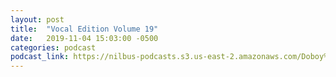 ```yaml
---
layout: post
title:  "Vocal Edition Volume 19"
date:   2019-11-04 15:03:00 -0500
categories: podcast
podcast_link: https://nilbus-podcasts.s3.us-east-2.amazonaws.com/Doboy%20mix/Vocal%20Edition%20Volume%2019.mp3
---
```

